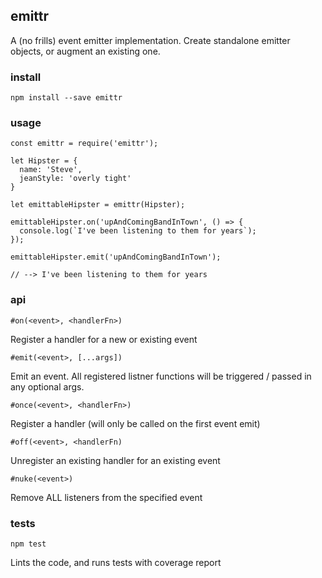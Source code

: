 ## emittr
A (no frills) event emitter implementation. Create standalone emitter objects, or augment an existing one.

### install

```
npm install --save emittr
```

### usage

```
const emittr = require('emittr');

let Hipster = {
  name: 'Steve',
  jeanStyle: 'overly tight'
}

let emittableHipster = emittr(Hipster);

emittableHipster.on('upAndComingBandInTown', () => {
  console.log(`I've been listening to them for years`);
});

emittableHipster.emit('upAndComingBandInTown');

// --> I've been listening to them for years
```

### api

```
#on(<event>, <handlerFn>)
```
Register a handler for a new or existing event

```
#emit(<event>, [...args])
```
Emit an event. All registered listner functions will be triggered / passed in any optional args.

```
#once(<event>, <handlerFn>)
```
Register a handler (will only be called on the first event emit)

```
#off(<event>, <handlerFn)
```
Unregister an existing handler for an existing event

```
#nuke(<event>)
```
Remove ALL listeners from the specified event

### tests

```
npm test
```
Lints the code, and runs tests with coverage report
